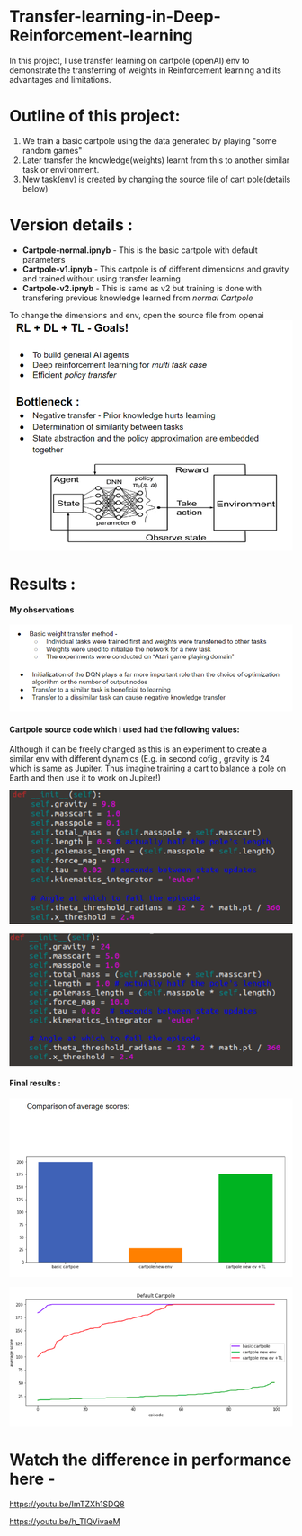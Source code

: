 # Transfer-learning-in-Deep-Reinforcement-learning
In this project, I use transfer learning on cartpole (openAI) env to demonstrate the transferring of weights in Reinforcement learning and its advantages and limitations.

# Outline of this project: 
1. We train a basic cartpole using the data generated by playing "some random games"
2. Later transfer the knowledge(weights) learnt from this to another similar task or environment.
3. New task(env) is created by changing the source file of cart pole(details below)

# Version details :
* **Cartpole-normal.ipnyb** -  This is the basic cartpole with default parameters
* **Cartpole-v1.ipnyb** - This cartpole is of different dimensions and gravity and trained without using transfer learning
* **Cartpole-v2.ipnyb** - This is same as v2 but training is done with transfering previous knowledge learned from *normal Cartpole*

To change the dimensions and env, open the source file from openai
![alt text](png/1.png)

# Results :
#### My observations

![alt text](png/2.png)

#### Cartpole source code which i used had the following values:
Although it can be freely changed as this is an experiment to create a similar env with different dynamics (E.g. in second cofig , gravity is 24 which is same as Jupiter. Thus imagine training a cart to balance a pole on Earth and then use it to work on Jupiter!)

![alt text](png/3.png)

![alt text](png/4.png)

#### Final results :

![alt text](png/5.png)

![alt text](png/6.png)


# Watch the difference in performance here -

https://youtu.be/ImTZXh1SDQ8

https://youtu.be/h_TIQVivaeM

